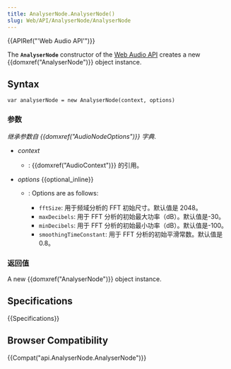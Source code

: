 ```yaml
---
title: AnalyserNode.AnalyserNode()
slug: Web/API/AnalyserNode/AnalyserNode
---
```

{{APIRef("'Web Audio API'")}}

The **`AnalyserNode`** constructor of the [Web Audio API](/zh-CN/docs/Web/API/Web_Audio_API) creates a new {{domxref("AnalyserNode")}} object instance.

## Syntax

```plain
var analyserNode = new AnalyserNode(context, options)
```

### 参数

_继承参数自 {{domxref("AudioNodeOptions")}} 字典_.

- _context_
  - : {{domxref("AudioContext")}} 的引用。
- _options_ {{optional_inline}}

  - : Options are as follows:

    - `fftSize`: 用于频域分析的 FFT 初始尺寸。默认值是 2048。
    - `maxDecibels`: 用于 FFT 分析的初始最大功率（dB）。默认值是-30。
    - `minDecibels`: 用于 FFT 分析的初始最小功率（dB）。默认值是-100。
    - `smoothingTimeConstant`: 用于 FFT 分析的初始平滑常数。默认值是 0.8。

### 返回值

A new {{domxref("AnalyserNode")}} object instance.

## Specifications

{{Specifications}}

## Browser Compatibility

{{Compat("api.AnalyserNode.AnalyserNode")}}
